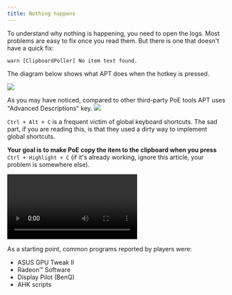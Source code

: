```yaml
---
title: Nothing happens
---
```


To understand why nothing is happening, you need to open the logs.
Most problems are easy to fix once you read them. But there is one that doesn't have a quick fix:
```
warn [ClipboardPoller] No item text found.
```

The diagram below shows what APT does when the hotkey is pressed.

![](https://i.imgur.com/gujMSBG.png)

As you may have noticed, compared to other third-party PoE tools APT uses "Advanced Descriptions" key.
![](https://i.imgur.com/fjLSIz9.png)

`Ctrl + Alt + C` is a frequent victim of global keyboard shortcuts. The sad part, if you are reading this, is that they used a dirty way to implement global shortcuts.

**Your goal is to make PoE copy the item to the clipboard when you press** `Ctrl + Highlight + C` (if it's already working, ignore this article, your problem is somewhere else).

<video controls loop>
  <source src="https://i.imgur.com/3qXPd6G.mp4" type="video/mp4">
</video>

As a starting point, common programs reported by players were:
- ASUS GPU Tweak II
- Radeon™ Software
- Display Pilot (BenQ)
- AHK scripts
